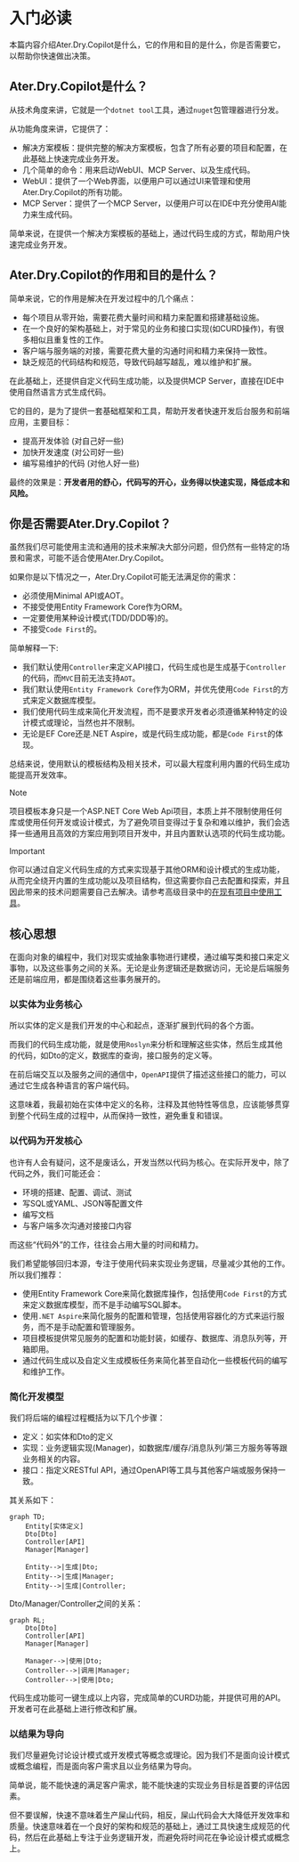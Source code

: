 # 入门必读

本篇内容介绍Ater.Dry.Copilot是什么，它的作用和目的是什么，你是否需要它，以帮助你快速做出决策。

## Ater.Dry.Copilot是什么？

从技术角度来讲，它就是一个`dotnet tool`工具，通过`nuget`包管理器进行分发。

从功能角度来讲，它提供了：

- 解决方案模板：提供完整的解决方案模板，包含了所有必要的项目和配置，在此基础上快速完成业务开发。
- 几个简单的命令：用来启动WebUI、MCP Server、以及生成代码。
- WebUI：提供了一个Web界面，以便用户可以通过UI来管理和使用Ater.Dry.Copilot的所有功能。
- MCP Server：提供了一个MCP Server，以便用户可以在IDE中充分使用AI能力来生成代码。

简单来说，在提供一个解决方案模板的基础上，通过代码生成的方式，帮助用户快速完成业务开发。

## Ater.Dry.Copilot的作用和目的是什么？

简单来说，它的作用是解决在开发过程中的几个痛点：

- 每个项目从零开始，需要花费大量时间和精力来配置和搭建基础设施。
- 在一个良好的架构基础上，对于常见的业务和接口实现(如CURD操作)，有很多相似且重复性的工作。
- 客户端与服务端的对接，需要花费大量的沟通时间和精力来保持一致性。
- 缺乏规范的代码结构和规范，导致代码越写越乱，难以维护和扩展。

在此基础上，还提供自定义代码生成功能，以及提供MCP Server，直接在IDE中使用自然语言方式生成代码。

它的目的，是为了提供一套基础框架和工具，帮助开发者快速开发后台服务和前端应用，主要目标：

- 提高开发体验 (对自己好一些)
- 加快开发速度 (对公司好一些)
- 编写易维护的代码 (对他人好一些)

最终的效果是：**开发者用的舒心，代码写的开心，业务得以快速实现，降低成本和风险。**

## 你是否需要Ater.Dry.Copilot？

虽然我们尽可能使用主流和通用的技术来解决大部分问题，但仍然有一些特定的场景和需求，可能不适合使用Ater.Dry.Copilot。

如果你是以下情况之一，Ater.Dry.Copilot可能无法满足你的需求：

- 必须使用Minimal API或AOT。
- 不接受使用Entity Framework Core作为ORM。
- 一定要使用某种设计模式(TDD/DDD等)的。
- 不接受`Code First`的。

简单解释一下:

- 我们默认使用`Controller`来定义API接口，代码生成也是生成基于`Controller`的代码，而`MVC`目前无法支持`AOT`。
- 我们默认使用`Entity Framework Core`作为ORM，并优先使用`Code First`的方式来定义数据库模型。
- 我们使用代码生成来简化开发流程，而不是要求开发者必须遵循某种特定的设计模式或理论，当然也并不限制。
- 无论是EF Core还是.NET Aspire，或是代码生成功能，都是`Code First`的体现。

总结来说，使用默认的模板结构及相关技术，可以最大程度利用内置的代码生成功能提高开发效率。

> [!NOTE]
> 项目模板本身只是一个ASP.NET Core Web Api项目，本质上并不限制使用任何库或使用任何开发或设计模式，为了避免项目变得过于复杂和难以维护，我们会选择一些通用且高效的方案应用到项目开发中，并且内置默认选项的代码生成功能。

> [!IMPORTANT]
> 你可以通过自定义代码生成的方式来实现基于其他ORM和设计模式的生成功能，从而完全绕开内置的生成功能以及项目结构，但这需要你自己去配置和探索，并且因此带来的技术问题需要自己去解决。请参考高级目录中的[在现有项目中使用工具](./高级/在现有项目中使用工具.md)。

## 核心思想

在面向对象的编程中，我们对现实或抽象事物进行建模，通过编写类和接口来定义事物，以及这些事务之间的关系。无论是业务逻辑还是数据访问，无论是后端服务还是前端应用，都是围绕着这些事务展开的。

### 以实体为业务核心

所以实体的定义是我们开发的中心和起点，逐渐扩展到代码的各个方面。

而我们的代码生成功能，就是使用`Roslyn`来分析和理解这些实体，然后生成其他的代码，如Dto的定义，数据库的查询，接口服务的定义等。

在前后端交互以及服务之间的通信中，`OpenAPI`提供了描述这些接口的能力，可以通过它生成各种语言的客户端代码。

这意味着，我最初始在实体中定义的名称，注释及其他特性等信息，应该能够贯穿到整个代码生成的过程中，从而保持一致性，避免重复和错误。

### 以代码为开发核心

也许有人会有疑问，这不是废话么，开发当然以代码为核心。在实际开发中，除了代码之外，我们可能还会：

- 环境的搭建、配置、调试、测试
- 写SQL或YAML、JSON等配置文件
- 编写文档
- 与客户端多次沟通对接接口内容

而这些“代码外”的工作，往往会占用大量的时间和精力。

我们希望能够回归本源，专注于使用代码来实现业务逻辑，尽量减少其他的工作。所以我们推荐：

- 使用Entity Framework Core来简化数据库操作，包括使用`Code First`的方式来定义数据库模型，而不是手动编写SQL脚本。
- 使用`.NET Aspire`来简化服务的配置和管理，包括使用容器化的方式来运行服务，而不是手动配置和管理服务。
- 项目模板提供常见服务的配置和功能封装，如缓存、数据库、消息队列等，开箱即用。
- 通过代码生成以及自定义生成模板任务来简化甚至自动化一些模板代码的编写和维护工作。

### 简化开发模型

我们将后端的编程过程概括为以下几个步骤：

- 定义：如实体和Dto的定义
- 实现：业务逻辑实现(Manager)，如数据库/缓存/消息队列/第三方服务等等跟业务相关的内容。
- 接口：指定义RESTful API，通过OpenAPI等工具与其他客户端或服务保持一致。

其关系如下：

```mermaid
graph TD;
    Entity[实体定义]
    Dto[Dto]
    Controller[API]
    Manager[Manager]

    Entity-->|生成|Dto;
    Entity-->|生成|Manager;
    Entity-->|生成|Controller;
```

Dto/Manager/Controller之间的关系：

```mermaid
graph RL;
    Dto[Dto]
    Controller[API]
    Manager[Manager]

    Manager-->|使用|Dto;
    Controller-->|调用|Manager;
    Controller-->|使用|Dto;
```

代码生成功能可一键生成以上内容，完成简单的CURD功能，并提供可用的API。开发者可在此基础上进行修改和扩展。

### 以结果为导向

我们尽量避免讨论设计模式或开发模式等概念或理论。因为我们不是面向设计模式或概念编程，而是面向客户需求且以业务结果为导向。

简单说，能不能快速的满足客户需求，能不能快速的实现业务目标是首要的评估因素。

但不要误解，快速不意味着生产屎山代码，相反，屎山代码会大大降低开发效率和质量。快速意味着在一个良好的架构和规范的基础上，通过工具快速生成规范的代码，然后在此基础上专注于业务逻辑开发，而避免将时间花在争论设计模式或概念上。
